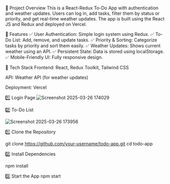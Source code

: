 📝 Project Overview
This is a React-Redux To-Do App with authentication and weather updates. Users can log in, add tasks, filter them by status or priority, and get real-time weather updates. The app is built using the React JS and Redux and deployed on Vercel.

📌 Features
✅ User Authentication: Simple login system using Redux.
✅ To-Do List: Add, remove, and update tasks.
✅ Priority & Sorting: Categorize tasks by priority and sort them easily.
✅ Weather Updates: Shows current weather using an API.
✅ Persistent State: Data is stored using localStorage.
✅ Mobile-Friendly UI: Fully responsive design.

🚀 Tech Stack
Frontend: React, Redux Toolkit, Tailwind CSS

API: Weather API (for weather updates)

Deployment: Vercel


1️⃣ Login Page
![Screenshot 2025-03-26 174029](https://github.com/user-attachments/assets/8fd8b5a3-9b5c-478e-b8a8-b8537fb853e3)

2️⃣ To-Do List

![Screenshot 2025-03-26 173956](https://github.com/user-attachments/assets/c60f5e2f-2d9e-447b-af80-c0e9f2a6aaea)

1️⃣ Clone the Repository

git clone https://github.com/your-username/todo-app.git
cd todo-app

2️⃣ Install Dependencies

npm install

3️⃣ Start the App
npm start

